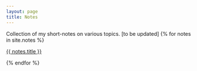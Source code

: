 ```yaml
---
layout: page
title: Notes
---
```

Collection of my short-notes on various topics. [to be updated]
{% for notes in site.notes %}

<a href="{{ notes.url | prepend: site.baseurl }}">
        {{ notes.title }}
</a>


{% endfor %}    